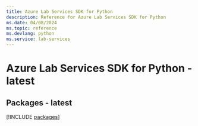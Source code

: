 ```yaml
---
title: Azure Lab Services SDK for Python
description: Reference for Azure Lab Services SDK for Python
ms.date: 04/08/2024
ms.topic: reference
ms.devlang: python
ms.service: lab-services
---
```

# Azure Lab Services SDK for Python - latest
## Packages - latest
[!INCLUDE [packages](lab-services-index.md)]